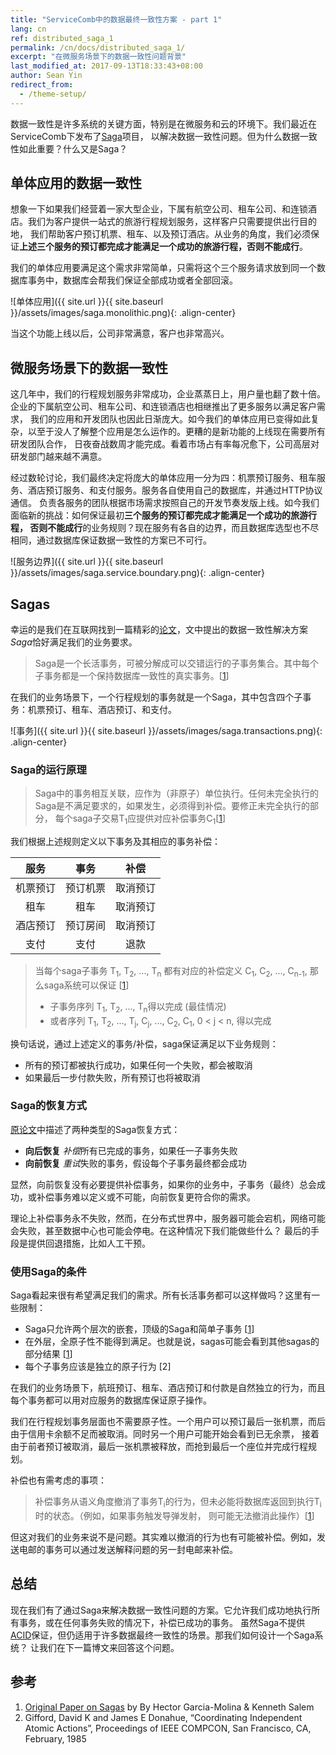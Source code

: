 ```yaml
---
title: "ServiceComb中的数据最终一致性方案 - part 1"
lang: cn
ref: distributed_saga_1
permalink: /cn/docs/distributed_saga_1/
excerpt: "在微服务场景下的数据一致性问题背景"
last_modified_at: 2017-09-13T18:33:43+08:00
author: Sean Yin
redirect_from:
  - /theme-setup/
---
```


数据一致性是许多系统的关键方面，特别是在微服务和云的环境下。我们最近在ServiceComb下发布了[Saga](https://github.com/ServiceComb/saga)项目，
以解决数据一致性问题。但为什么数据一致性如此重要？什么又是Saga？

## 单体应用的数据一致性
想象一下如果我们经营着一家大型企业，下属有航空公司、租车公司、和连锁酒店。我们为客户提供一站式的旅游行程规划服务，这样客户只需要提供出行目的地，
我们帮助客户预订机票、租车、以及预订酒店。从业务的角度，我们必须保证**上述三个服务的预订都完成才能满足一个成功的旅游行程，否则不能成行**。

我们的单体应用要满足这个需求非常简单，只需将这个三个服务请求放到同一个数据库事务中，数据库会帮我们保证全部成功或者全部回滚。

![单体应用]({{ site.url }}{{ site.baseurl }}/assets/images/saga.monolithic.png){: .align-center}

当这个功能上线以后，公司非常满意，客户也非常高兴。

## 微服务场景下的数据一致性
这几年中，我们的行程规划服务非常成功，企业蒸蒸日上，用户量也翻了数十倍。企业的下属航空公司、租车公司、和连锁酒店也相继推出了更多服务以满足客户需求，
我们的应用和开发团队也因此日渐庞大。如今我们的单体应用已变得如此复杂，以至于没人了解整个应用是怎么运作的。更糟的是新功能的上线现在需要所有研发团队合作，
日夜奋战数周才能完成。看着市场占有率每况愈下，公司高层对研发部门越来越不满意。

经过数轮讨论，我们最终决定将庞大的单体应用一分为四：机票预订服务、租车服务、酒店预订服务、和支付服务。服务各自使用自己的数据库，并通过HTTP协议通信。
负责各服务的团队根据市场需求按照自己的开发节奏发版上线。如今我们面临新的挑战：如何保证最初**三个服务的预订都完成才能满足一个成功的旅游行程，
否则不能成行**的业务规则？现在服务有各自的边界，而且数据库选型也不尽相同，通过数据库保证数据一致性的方案已不可行。

![服务边界]({{ site.url }}{{ site.baseurl }}/assets/images/saga.service.boundary.png){: .align-center}

## Sagas
幸运的是我们在互联网找到一篇精彩的[论文][1]，文中提出的数据一致性解决方案*Saga*恰好满足我们的业务要求。

>Saga是一个长活事务，可被分解成可以交错运行的子事务集合。其中每个子事务都是一个保持数据库一致性的真实事务。[[1]]

在我们的业务场景下，一个行程规划的事务就是一个Saga，其中包含四个子事务：机票预订、租车、酒店预订、和支付。

![事务]({{ site.url }}{{ site.baseurl }}/assets/images/saga.transactions.png){: .align-center}

### Saga的运行原理
>Saga中的事务相互关联，应作为（非原子）单位执行。任何未完全执行的Saga是不满足要求的，如果发生，必须得到补偿。要修正未完全执行的部分，
每个saga子交易T<sub>1</sub>应提供对应补偿事务C<sub>1</sub>[[1]]

我们根据上述规则定义以下事务及其相应的事务补偿：

| 服务 | 事务 | 补偿 |
|:---:|:---:|:---:|
| 机票预订 | 预订机票 | 取消预订 |
| 租车 | 租车 | 取消预订 |
| 酒店预订 | 预订房间 | 取消预订 |
| 支付 | 支付 | 退款 |

>当每个saga子事务 T<sub>1</sub>, T<sub>2</sub>, ..., T<sub>n</sub> 都有对应的补偿定义 C<sub>1</sub>, C<sub>2</sub>, ..., C<sub>n-1</sub>, 
>那么saga系统可以保证 [[1]]
>* 子事务序列 T<sub>1</sub>, T<sub>2</sub>, ..., T<sub>n</sub>得以完成 (最佳情况) 
>* 或者序列 T<sub>1</sub>, T<sub>2</sub>, ..., T<sub>j</sub>, C<sub>j</sub>, ..., C<sub>2</sub>, C<sub>1</sub>, 0 < j < n, 得以完成 

换句话说，通过上述定义的事务/补偿，saga保证满足以下业务规则：
* 所有的预订都被执行成功，如果任何一个失败，都会被取消
* 如果最后一步付款失败，所有预订也将被取消

### Saga的恢复方式
[原论文][1]中描述了两种类型的Saga恢复方式：
* **向后恢复** *补偿*所有已完成的事务，如果任一子事务失败
* **向前恢复** *重试*失败的事务，假设每个子事务最终都会成功

显然，向前恢复没有必要提供补偿事务，如果你的业务中，子事务（最终）总会成功，或补偿事务难以定义或不可能，向前恢复更符合你的需求。

理论上补偿事务永不失败，然而，在分布式世界中，服务器可能会宕机，网络可能会失败，甚至数据中心也可能会停电。在这种情况下我们能做些什么？
最后的手段是提供回退措施，比如人工干预。

### 使用Saga的条件
Saga看起来很有希望满足我们的需求。所有长活事务都可以这样做吗？这里有一些限制：
* Saga只允许两个层次的嵌套，顶级的Saga和简单子事务 [[1]]
* 在外层，全原子性不能得到满足。也就是说，sagas可能会看到其他sagas的部分结果 [[1]] 
* 每个子事务应该是独立的原子行为 [2]

在我们的业务场景下，航班预订、租车、酒店预订和付款是自然独立的行为，而且每个事务都可以用对应服务的数据库保证原子操作。

我们在行程规划事务层面也不需要原子性。一个用户可以预订最后一张机票，而后由于信用卡余额不足而被取消。同时另一个用户可能开始会看到已无余票，
接着由于前者预订被取消，最后一张机票被释放，而抢到最后一个座位并完成行程规划。

补偿也有需考虑的事项：
>补偿事务从语义角度撤消了事务T<sub>i</sub>的行为，但未必能将数据库返回到执行T<sub>i</sub>时的状态。（例如，如果事务触发导弹发射，
则可能无法撤消此操作）[[1]]

但这对我们的业务来说不是问题。其实难以撤消的行为也有可能被补偿。例如，发送电邮的事务可以通过发送解释问题的另一封电邮来补偿。 

## 总结
现在我们有了通过Saga来解决数据一致性问题的方案。它允许我们成功地执行所有事务，或在任何事务失败的情况下，补偿已成功的事务。
虽然Saga不提供[ACID](https://en.wikipedia.org/wiki/ACID)保证，但仍适用于许多数据最终一致性的场景。那我们如何设计一个Saga系统？
让我们在下一篇博文来回答这个问题。

## 参考
1. [Original Paper on Sagas][1] by By Hector Garcia-Molina & Kenneth Salem
2. Gifford, David K and James E Donahue, “Coordinating Independent Atomic Actions”, Proceedings of IEEE COMPCON, San Francisco, CA, February, 1985

[1]:https://www.cs.cornell.edu/andru/cs711/2002fa/reading/sagas.pdf
